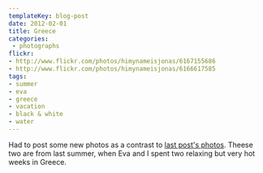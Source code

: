 ```yaml
---
templateKey: blog-post
date: 2012-02-01
title: Greece
categories:
 - photographs
flickr:
- http://www.flickr.com/photos/himynameisjonas/6167155686
- http://www.flickr.com/photos/himynameisjonas/6166617585
tags:
- summer
- eva
- greece
- vacation
- black & white
- water
---
```

Had to post some new photos as a contrast to [last post's photos](/2012/01/24/winter). Theese two are from last summer, when Eva and I spent two relaxing but very hot weeks in Greece.
